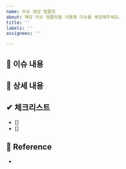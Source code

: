 ```yaml
---
name: 이슈 생성 템플릿
about: 해당 이슈 템플릿을 사용해 이슈를 생성해주세요.
title: ''
labels: ''
assignees: ''

---
```


## 📄 이슈 내용 
<!-- 이슈 내용 요약 설명 -->


## 📑 상세 내용
<!-- 이슈 내용 구현 관련 상세 내용, 기타 내용 작성 -->


## ✔ 체크리스트
<!-- 작업한 내용을 적고 완료했다면 []안에 x를 넣어주세요! -->
- [] 
- [] 


## 📍 Reference
<!-- 개발 중 참고한 레퍼런스, 팀원들도 읽어두면 좋은 글이 있다면 링크를 달아주세요! -->
-
